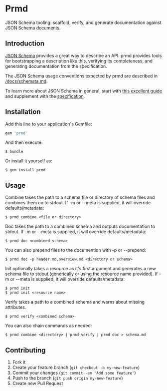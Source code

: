 # Prmd

JSON Schema tooling: scaffold, verify, and generate documentation
against JSON Schema documents.


## Introduction

[JSON Schema](http://json-schema.org/) provides a great way to describe
an API. prmd provides tools for bootstrapping a description like this,
verifying its completeness, and generating documentation from the
specification.

The JSON Schema usage conventions expected by prmd are described in
[/docs/schemata.md](/docs/schemata.md).

To learn more about JSON Schema in general, start with
[this excellent guide](http://spacetelescope.github.io/understanding-json-schema/)
and supplement with the [specification](http://json-schema.org/documentation.html).

## Installation

Add this line to your application's Gemfile:

```ruby
gem 'prmd'
```

And then execute:

```console
$ bundle
```

Or install it yourself as:

```console
$ gem install prmd
```

## Usage

Combine takes the path to a schema file or directory of schema files and
combines them on to stdout. If -m or --meta is supplied, it will override
defaults/metadata:

```console
$ prmd combine <file or directory>
```

Doc takes the path to a combined schema and outputs documentation to stdout.
If -m or --meta is supplied, it will override defaults/metadata:

```console
$ prmd doc <combined schema>
```

You can also prepend files to the documention with -p or --prepend:

```console
$ prmd doc -p header.md,overview.md <directory or schema>
```

Init optionally takes a resource as it's first argument and generates a
new schema file to stdout (generically or using the resource name
provided). If -m or --meta is supplied, it will override
defaults/metadata:

```console
$ prmd init
$ prmd init <resource name>
```

Verify takes a path to a combined schema and warns about missing attributes.

```console
$ prmd verify <combined schema>
```

You can also chain commands as needed:

```console
$ prmd combine <directory> | prmd verify | prmd doc > schema.md
```

## Contributing

1. Fork it
2. Create your feature branch (`git checkout -b my-new-feature`)
3. Commit your changes (`git commit -am 'Add some feature'`)
4. Push to the branch (`git push origin my-new-feature`)
5. Create new Pull Request
